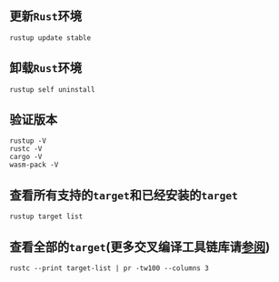 ## 更新`Rust`环境
    rustup update stable

## 卸载`Rust`环境
    rustup self uninstall

## 验证版本
    rustup -V
    rustc -V
    cargo -V
    wasm-pack -V

## 查看所有支持的`target`和已经安装的`target`
    rustup target list

## 查看全部的`target`(更多交叉编译工具链库请[参阅](https://doc.rust-lang.org/nightly/rustc/platform-support.html))
    rustc --print target-list | pr -tw100 --columns 3
